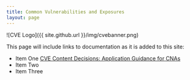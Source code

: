 ```yaml
---
title: Common Vulnerabilities and Exposures
layout: page
---
```


![CVE Logo]({{ site.github.url }}/img/cvebanner.png)

This page will include links to documentation as it is added to this site:

* Item One  [CVE Content Decisions: Application Guidance for CNAs](application_guidance_for_cnas.md)
* Item Two
* Item Three
